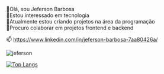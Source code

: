 👋Olá, sou Jeferson Barbosa<br>
👀Estou interessado em tecnologia<br>
🌱Atualmente estou criando projetos na área da programação<br>
💞️Procuro colaborar em projetos frontend e backend<p>
  
📫 https://www.linkedin.com/in/jeferson-barbosa-7aa80426a/
  
  ![jeferson](https://github-readme-stats.vercel.app/api?username=jeffcolyn&show_icons=true&theme=radical)
  
  
[![Top Langs](https://github-readme-stats.vercel.app/api/top-langs/?username=jeffcolyn&hide_progress=true&theme)](https://github.com/anuraghazra/github-readme-stats)
